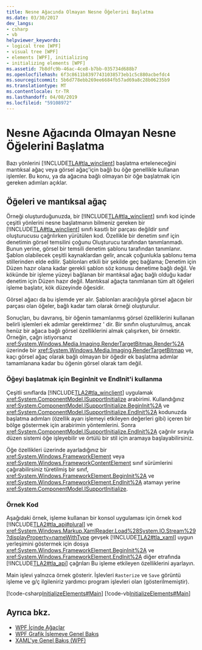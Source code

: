 ```yaml
---
title: Nesne Ağacında Olmayan Nesne Öğelerini Başlatma
ms.date: 03/30/2017
dev_langs:
- csharp
- vb
helpviewer_keywords:
- logical tree [WPF]
- visual tree [WPF]
- elements [WPF], initializing
- initializing elements [WPF]
ms.assetid: 7b8dfc9b-46ac-4ce8-b7bb-035734d688b7
ms.openlocfilehash: 6f3c8611b83977431038573eb1c5c880acbefdc4
ms.sourcegitcommit: 5b6d778ebb269ee6684fb57ad69a8c28b06235b9
ms.translationtype: MT
ms.contentlocale: tr-TR
ms.lasthandoff: 04/08/2019
ms.locfileid: "59108972"
---
```

# <a name="initialization-for-object-elements-not-in-an-object-tree"></a>Nesne Ağacında Olmayan Nesne Öğelerini Başlatma
Bazı yönlerini [!INCLUDE[TLA#tla_winclient](../../../../includes/tlasharptla-winclient-md.md)] başlatma erteleneceğini mantıksal ağaç veya görsel ağaç'için bağlı bu öğe genellikle kullanan işlemler. Bu konu, ya da ağacına bağlı olmayan bir öğe başlatmak için gereken adımları açıklar.  

## <a name="elements-and-the-logical-tree"></a>Öğeleri ve mantıksal ağaç  
 Örneği oluşturduğunuzda, bir [!INCLUDE[TLA#tla_winclient](../../../../includes/tlasharptla-winclient-md.md)] sınıfı kod içinde çeşitli yönlerini nesne başlatmanın bilmeniz gereken bir [!INCLUDE[TLA#tla_winclient](../../../../includes/tlasharptla-winclient-md.md)] sınıfı kasıtlı bir parçası değildir sınıf oluşturucusu çağrılırken yürütülen kod. Özellikle bir denetim sınıf için denetimin görsel temsilini çoğunu Oluşturucu tarafından tanımlanmadı. Bunun yerine, görsel bir temsili denetim şablonu tarafından tanımlanır. Şablon olabilecek çeşitli kaynaklardan gelir, ancak çoğunlukla şablonu tema stillerinden elde edilir. Şablonları etkili bir şekilde geç bağlama; Denetim için Düzen hazır olana kadar gerekli şablon söz konusu denetime bağlı değil. Ve kökünde bir işleme yüzeyi bağlanan bir mantıksal ağaç bağlı olduğu kadar denetim için Düzen hazır değil. Mantıksal ağaçta tanımlanan tüm alt öğeleri işleme başlatır, kök düzeyinde öğesidir.  
  
 Görsel ağacı da bu işlemde yer alır. Şablonları aracılığıyla görsel ağacın bir parçası olan öğeler, bağlı kadar tam olarak örneği oluşturulur.  
  
 Sonuçları, bu davranış, bir öğenin tamamlanmış görsel özelliklerini kullanan belirli işlemleri ek adımlar gerektirmez ' dir. Bir sınıfın oluşturulmuş, ancak henüz bir ağaca bağlı görsel özelliklerini almak çalışırken, bir örnektir. Örneğin, çağrı istiyorsanız <xref:System.Windows.Media.Imaging.RenderTargetBitmap.Render%2A> üzerinde bir <xref:System.Windows.Media.Imaging.RenderTargetBitmap> ve, kaçı görsel ağaç olarak bağlı olmayan bir öğedir ek başlatma adımlar tamamlanana kadar bu öğenin görsel olarak tam değil.  
  
### <a name="using-begininit-and-endinit-to-initialize-the-element"></a>Öğeyi başlatmak için BeginInit ve EndInit'i kullanma  
 Çeşitli sınıflarda [!INCLUDE[TLA2#tla_winclient](../../../../includes/tla2sharptla-winclient-md.md)] uygulamak <xref:System.ComponentModel.ISupportInitialize> arabirimi. Kullandığınız <xref:System.ComponentModel.ISupportInitialize.BeginInit%2A> ve <xref:System.ComponentModel.ISupportInitialize.EndInit%2A> kodunuzda başlatma adımları (özellik ayarı işlemeyi etkileyen değerleri gibi) içeren bir bölge göstermek için arabirimin yöntemlerini. Sonra <xref:System.ComponentModel.ISupportInitialize.EndInit%2A> çağrılır sırayla düzen sistemi öğe işleyebilir ve örtülü bir stil için aramaya başlayabilirsiniz.  
  
 Öğe özellikleri üzerinde ayarladığınız bir <xref:System.Windows.FrameworkElement> veya <xref:System.Windows.FrameworkContentElement> sınıf sürümlerini çağırabilirsiniz türetilmiş bir sınıf, <xref:System.Windows.FrameworkElement.BeginInit%2A> ve <xref:System.Windows.FrameworkElement.EndInit%2A> atamayı yerine <xref:System.ComponentModel.ISupportInitialize>.  
  
### <a name="sample-code"></a>Örnek Kod  
 Aşağıdaki örnek, işleme kullanan bir konsol uygulaması için örnek kod [!INCLUDE[TLA2#tla_api#plural](../../../../includes/tla2sharptla-apisharpplural-md.md)] ve <xref:System.Windows.Markup.XamlReader.Load%28System.IO.Stream%29?displayProperty=nameWithType> gevşek [!INCLUDE[TLA2#tla_xaml](../../../../includes/tla2sharptla-xaml-md.md)] uygun yerleşimini göstermek için dosya <xref:System.Windows.FrameworkElement.BeginInit%2A> ve <xref:System.Windows.FrameworkElement.EndInit%2A> diğer etrafında [!INCLUDE[TLA2#tla_api](../../../../includes/tla2sharptla-api-md.md)] çağrıları Bu işleme etkileyen özelliklerini ayarlayın.  
  
 Main işlevi yalnızca örnek gösterir. İşlevleri `Rasterize` ve `Save` görüntü işleme ve g/ç ilgileniriz yardımcı program işlevleri olan (gösterilmemiştir).  
  
 [!code-csharp[InitializeElements#Main](~/samples/snippets/csharp/VS_Snippets_Wpf/InitializeElements/CSharp/initializeelements.cs#main)]
 [!code-vb[InitializeElements#Main](~/samples/snippets/visualbasic/VS_Snippets_Wpf/InitializeElements/VisualBasic/initializeelements.vb#main)]  
  
## <a name="see-also"></a>Ayrıca bkz.

- [WPF İçinde Ağaçlar](trees-in-wpf.md)
- [WPF Grafik İşlemeye Genel Bakış](../graphics-multimedia/wpf-graphics-rendering-overview.md)
- [XAML'ye Genel Bakış (WPF)](xaml-overview-wpf.md)
